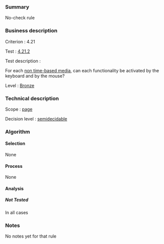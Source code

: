 ### Summary

No-check rule

### Business description

Criterion : 4.21

Test : [4.21.2](http://www.accessiweb.org/index.php/accessiweb-22-english-version.html#test-4-21-2)

Test description :

For each [non time-based
media](http://www.braillenet.org/accessibilite/referentiel-aw21-en/glossaire.php#mMediaNoTemp),
can each functionality be activated by the keyboard and by the mouse?

Level : [Bronze](/en/category/rules-design/accessiweb-11/level/bronze)

### Technical description

Scope : [page](/en/category/rules-design/accessiweb-11/scope/page)

Decision level :
[semidecidable](/en/category/rules-design/accessiweb-11/decision-level/semidecidable)

### Algorithm

#### Selection

None

#### Process

None

#### Analysis

##### Not Tested

In all cases

### Notes

No notes yet for that rule
